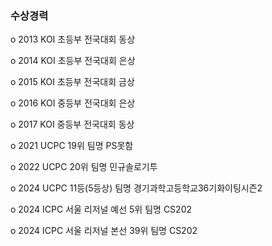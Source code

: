 ### 수상경력
o 2013 KOI 초등부 전국대회 동상

o 2014 KOI 초등부 전국대회 은상

o 2015 KOI 초등부 전국대회 금상

o 2016 KOI 중등부 전국대회 은상

o 2017 KOI 중등부 전국대회 동상

o 2021 UCPC 19위 팀명 PS못함

o 2022 UCPC 20위 팀명 민규솔로기투

o 2024 UCPC 11등(5등상) 팀명 경기과학고등학교36기화이팅시즌2

o 2024 ICPC 서울 리저널 예선 5위 팀명 CS202

o 2024 ICPC 서울 리저널 본선 39위 팀명 CS202

<!--
**gs18050/gs18050** is a ✨ _special_ ✨ repository because its `README.md` (this file) appears on your GitHub profile.

Here are some ideas to get you started:

- 🔭 I’m currently working on ...
- 🌱 I’m currently learning ...
- 👯 I’m looking to collaborate on ...
- 🤔 I’m looking for help with ...
- 💬 Ask me about ...
- 📫 How to reach me: ...
- 😄 Pronouns: ...
- ⚡ Fun fact: ...
-->
